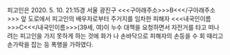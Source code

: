 피고인은 2020. 5. 10. 21:15경 서울 광진구 <<<구아래주소>>>B<<</구아래주소>>> 앞 도로에서 피고인의 배우자로부터 주거지를 임차한 피해자 <<<내국인이름>>>C<<</내국인이름>>>(39세, 여)이 누수 대책을 요청하면서 자전거를 타고 떠나려는 피고인을 가지 못하게 하는 것에 화가 나 손바닥으로 피해자의 손등을 수 회 때리고 손가락을 잡는 등 폭행을 가하였다.
